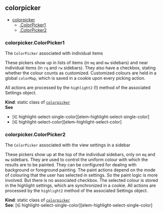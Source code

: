 <a name="module_colorpicker"></a>

## colorpicker

* [colorpicker](#module_colorpicker)
    * [.ColorPicker1](#module_colorpicker.ColorPicker1)
    * [.ColorPicker2](#module_colorpicker.ColorPicker2)

<a name="module_colorpicker.ColorPicker1"></a>

### colorpicker.ColorPicker1
The `ColorPicker` associated with individual items

These pickers show up in lists of items (in `mq` and `mw` sidebars) and
near individual items (in `rq` and `rw` sidebars).
They also have a checkbox, stating whether the colour counts as customized.
Customized colours are held in a global `colorMap`,
which is saved in a cookie upon every picking action.

All actions are processed by the `highlight2` (!) method
of the associated Settings object.

**Kind**: static class of [<code>colorpicker</code>](#module_colorpicker)  
**See**

- [∈ highlight-select-single-color][elem-highlight-select-single-color]
- [∈ highlight-select-color][elem-highlight-select-color]

<a name="module_colorpicker.ColorPicker2"></a>

### colorpicker.ColorPicker2
The `ColorPicker` associated with the view settings in a sidebar

These pickers show up at the top of the individual sidebars,
only on `mq` and `mw` sidebars.
They are used to control the uniform colour with which
the results are to be painted.
They can be configured for dealing with background or foreground painting.
The paint actions depend on the mode of colouring
that the user has selected in settings.
So the paint logic is more involved.
But there is no associated checkbox.
The selected colour is stored in the highlight settings,
which are synchronized in a cookie.
All actions are processed by the `highlight2` method
of the associated Settings object.

**Kind**: static class of [<code>colorpicker</code>](#module_colorpicker)  
**See**: [∈ highlight-select-single-color][elem-highlight-select-single-color]  
